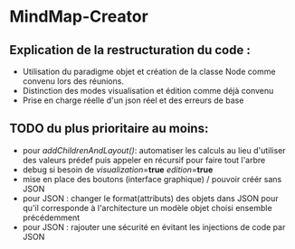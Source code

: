 MindMap-Creator
===============

Explication de la restructuration du code :
-------------------------------------------
 - Utilisation du paradigme objet et création de la classe Node comme convenu lors des réunions. 
 - Distinction des modes visualisation et édition comme déjà convenu
 - Prise en charge réelle d'un json réel et des erreurs de base 
 
 TODO du plus prioritaire au moins:
 ----------------------------------
 - pour *addChildrenAndLayout()*: automatiser les calculs au lieu d'utiliser des valeurs prédef puis appeler en récursif pour faire tout l'arbre
 - debug si besoin de *visualization*=**true** *edition*=**true**
 - mise en place des boutons (interface graphique) / pouvoir créér sans JSON
 - pour JSON : changer le format(attributs) des objets dans JSON pour qu'il corresponde à l'architecture un modèle objet choisi ensemble précédemment
 - pour JSON : rajouter une sécurité en évitant les injections de code par JSON

